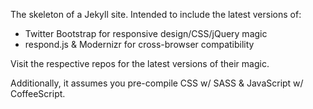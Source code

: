 The skeleton of a Jekyll site. Intended to include the latest versions of:

- Twitter Bootstrap for responsive design/CSS/jQuery magic
- respond.js & Modernizr for cross-browser compatibility

Visit the respective repos for the latest versions of their magic.

Additionally, it assumes you pre-compile CSS w/ SASS & JavaScript w/ CoffeeScript.
